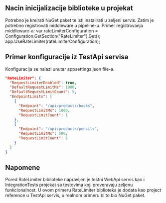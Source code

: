 ## Nacin inicijalizacije biblioteke u projekat

Potrebno je kreirati NuGet paket te isti instalirati u zeljeni servis. Zatim je potrebno registrovati middleware u pipeline-u.
Primer registrovanja middleware-a:
 var rateLimiterConfiguration = Configuration.GetSection("RateLimiter").Get<RateLimiterConfiguration>();
 app.UseRateLimiter(rateLimiterConfiguration);


## Primer konfiguracije iz TestApi servisa

Konfiguracija se nalazi unutar appsettings.json file-a.

```json
"RateLimiter": {
  "RequestLimiterEnabled": true,
  "DefaultRequestLimitMs": 1000,
  "DefaultRequestLimitCount": 5,
  "EndpointLimits": [
    {
      "Endpoint": "/api/products/books",
      "RequestLimitMs": 1000,
      "RequestLimitCount": 1
    },
    {
      "Endpoint": "/api/products/pencils",
      "RequestLimitMs": 500,
      "RequestLimitCount": 2
    }
  ]
}
```

## Napomene

Pored RateLimiter biblioteke napravljen je testni WebApi servis kao i IntegrationTests projekat sa testovima koji proveravaju zeljenu funkcionalnost.
U ovom primeru RateLimiter biblioteka je dodata kao project reference u TestApi servis, u realnom primeru bi to bio NuGet paket.


